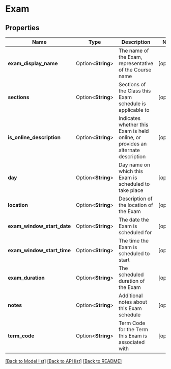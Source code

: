 # Exam

## Properties

Name | Type | Description | Notes
------------ | ------------- | ------------- | -------------
**exam_display_name** | Option<**String**> | The name of the Exam, representative of the Course name | [optional]
**sections** | Option<**String**> | Sections of the Class this Exam schedule is applicable to | [optional]
**is_online_description** | Option<**String**> | Indicates whether this Exam is held online, or provides an alternate description | [optional]
**day** | Option<**String**> | Day name on which this Exam is scheduled to take place | [optional]
**location** | Option<**String**> | Description of the location of the Exam | [optional]
**exam_window_start_date** | Option<**String**> | The date the Exam is scheduled for | [optional]
**exam_window_start_time** | Option<**String**> | The time the Exam is scheduled to start | [optional]
**exam_duration** | Option<**String**> | The scheduled duration of the Exam | [optional]
**notes** | Option<**String**> | Additional notes about this Exam schedule | [optional]
**term_code** | Option<**String**> | Term Code for the Term this Exam is associated with | [optional]

[[Back to Model list]](../README.md#documentation-for-models) [[Back to API list]](../README.md#documentation-for-api-endpoints) [[Back to README]](../README.md)


